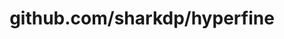 ---
layout: post
title: github.com/sharkdp/hyperfine
categories: link
tags: [انگلیسی, برنامه‌نویسی]
---